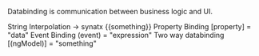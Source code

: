 Databinding is communication between business logic and UI.

String Interpolation -> synatx {{something}}
Property Binding [property] = "data"
Event Binding (event) = "expression"
Two way databinding [(ngModel)] = "something"

